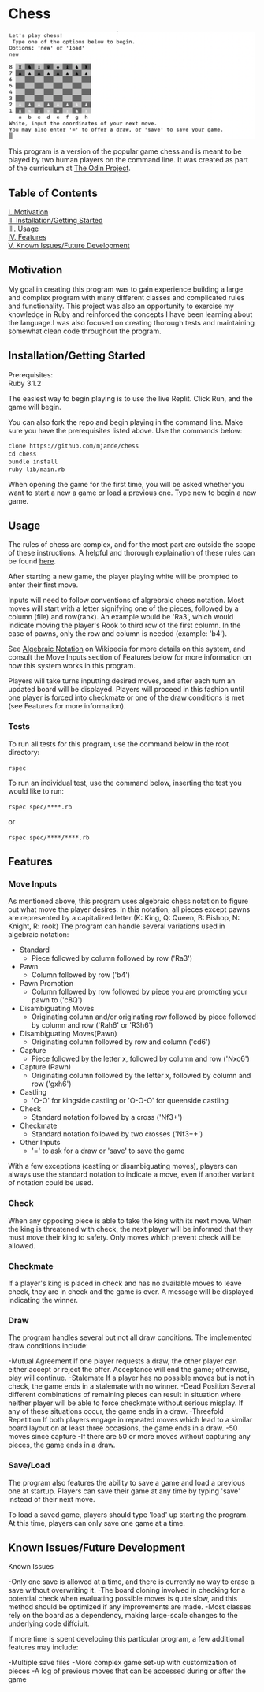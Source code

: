# Chess

<img src='img/chess_img.png' alt='a screenshot of the chess program running on the command line' width='500'>

This program is a version of the popular game chess and is meant to be played by two human players
on the command line. It was created as part of the curriculum at [The Odin Project](https://www.theodinproject.com/).

## Table of Contents

[I. Motivation](#motivation)  
[II. Installation/Getting Started](#installationgetting-started)  
[III. Usage](#usage)  
[IV. Features](#features)  
[V. Known Issues/Future Development](#known-issuesfuture-development)

## Motivation

My goal in creating this program was to gain experience building a large and complex program with many different classes and complicated rules and functionality. This project was also an opportunity to exercise my knowledge in Ruby and reinforced the concepts I have been learning about the language.I was also focused on creating thorough tests and maintaining somewhat clean code throughout the program.

## Installation/Getting Started

Prerequisites:  
Ruby 3.1.2

The easiest way to begin playing is to use the live Replit. Click Run, and the game will begin.

You can also fork the repo and begin playing in the command line. Make sure you have the prerequisites listed above. Use the commands below:

```console
clone https://github.com/mjande/chess
cd chess
bundle install
ruby lib/main.rb
```

When opening the game for the first time, you will be asked whether you want to start a new a game or load a previous one. Type new to begin a new game.

## Usage

The rules of chess are complex, and for the most part are outside the scope of these instructions. A helpful and thorough explaination of these rules can be found [here](http://www.chessvariants.org/d.chess/chess.html).

After starting a new game, the player playing white will be prompted to enter their first move.

Inputs will need to follow conventions of algrebraic chess notation. Most moves will start with a letter signifying one of the pieces, followed by a column (file) and row(rank). An example would be 'Ra3', which would indicate moving the player's Rook to third row of the first column. In the case of pawns, only the row and column is needed (example: 'b4').

See [Algebraic Notation](https://en.wikipedia.org/wiki/Algebraic_notation_(chess)) on Wikipedia for more details on this system, and consult the Move Inputs section of Features below for more information on how this system works in this program.

Players will take turns inputting desired moves, and after each turn an updated board will be displayed. Players will proceed in this fashion until one player is forced into checkmate or one of the draw conditions is met (see Features for more information).

### Tests

To run all tests for this program, use the command below in the root directory:

`rspec`

To run an individual test, use the command below, inserting the test you would like to run:

`rspec spec/****.rb`

or

`rspec spec/****/****.rb`

## Features

### Move Inputs

As mentioned above, this program uses algebraic chess notation to figure out what move the player desires. In this notation, all pieces except pawns are represented by a capitalized letter (K: King, Q: Queen, B: Bishop, N: Knight, R: rook) The program can handle several variations used in algebraic notation:

- Standard
  - Piece followed by column followed by row ('Ra3')
- Pawn
  - Column followed by row ('b4')
- Pawn Promotion
  - Column followed by row followed by piece you are promoting your pawn to ('c8Q')
- Disambiguating Moves
  - Originating column and/or originating row followed by piece followed by column and row ('Rah6' or 'R3h6')
- Disambiguating Moves(Pawn)
  - Originating column followed by row and column ('cd6')
- Capture
  - Piece followed by the letter x, followed by column and row ('Nxc6')
- Capture (Pawn)
  - Originating column followed by the letter x, followed by column and row ('gxh6')
- Castling
  - 'O-O' for kingside castling or 'O-O-O' for queenside castling
- Check
  - Standard notation followed by a cross ('Nf3+')
- Checkmate
  - Standard notation followed by two crosses ('Nf3++')
- Other Inputs
  - '=' to ask for a draw or 'save' to save the game

With a few exceptions (castling or disambiguating moves), players can always use the standard notation to indicate a move, even if another variant of notation could be used.

### Check

When any opposing piece is able to take the king with its next move. When the king is threatened with check, the next player will be informed that they must move their king to safety. Only moves which prevent check will be allowed.

### Checkmate

If a player's king is placed in check and has no available moves to leave check, they are in check and the game is over. A message will be displayed indicating the winner.

### Draw

The program handles several but not all draw conditions. The implemented draw conditions include:

-Mutual Agreement
  If one player requests a draw, the other player can either accept or reject the offer. Acceptance will end the game; otherwise, play will continue.
-Stalemate
  If a player has no possible moves but is not in check, the game ends in a stalemate with no winner.
-Dead Position
  Several different combinations of remaining pieces can result in situation where neither player will be able to force checkmate without serious misplay. If any of these situations occur, the game ends in a draw.
-Threefold Repetition
  If both players engage in repeated moves which lead to a similar board layout on at least three occasions, the game ends in a draw.
-50 moves since capture
  -If there are 50 or more moves without capturing any pieces, the game ends in a draw.

### Save/Load

The program also features the ability to save a game and load a previous one at startup. Players can save their game at any time by typing 'save' instead of their next move. 

To load a saved game, players should type 'load' up starting the program. At this time, players can only save one game at a time.

## Known Issues/Future Development

Known Issues

-Only one save is allowed at a time, and there is currently no way to erase a save without overwriting it.
-The board cloning involved in checking for a potential check when evaluating possible moves is quite slow, and this method should be optimized if any improvements are made.
-Most classes rely on the board as a dependency, making large-scale changes to the underlying code diffciult.

If more time is spent developing this particular program, a few additional features may include:

-Multiple save files
-More complex game set-up with customization of pieces
-A log of previous moves that can be accessed during or after the game

